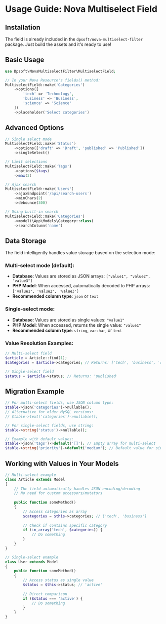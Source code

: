 # Usage Guide: Nova Multiselect Field

## Installation

The field is already included in the `dpsoft/nova-multiselect-filter` package. Just build the assets and it's ready to use!

## Basic Usage

```php
use Dpsoft\NovaMultiselectFilter\MultiselectField;

// In your Nova Resource's fields() method:
MultiselectField::make('Categories')
    ->options([
        'tech' => 'Technology',
        'business' => 'Business', 
        'science' => 'Science'
    ])
    ->placeholder('Select categories')
```

## Advanced Options

```php
// Single select mode
MultiselectField::make('Status')
    ->options(['draft' => 'Draft', 'published' => 'Published'])
    ->singleSelect()

// Limit selections
MultiselectField::make('Tags')
    ->options($tags)
    ->max(3)

// Ajax search
MultiselectField::make('Users')
    ->ajaxEndpoint('/api/search-users')
    ->minChars(2)
    ->debounce(300)

// Using built-in search
MultiselectField::make('Categories')
    ->model(\App\Models\Category::class)
    ->searchColumn('name')
```

## Data Storage

The field intelligently handles value storage based on the selection mode:

### Multi-select mode (default):
- **Database**: Values are stored as JSON arrays: `["value1", "value2", "value3"]`
- **PHP Model**: When accessed, automatically decoded to PHP arrays: `['value1', 'value2', 'value3']`
- **Recommended column type**: `json` or `text`

### Single-select mode:
- **Database**: Values are stored as single values: `"value1"`
- **PHP Model**: When accessed, returns the single value: `"value1"`
- **Recommended column type**: `string`, `varchar`, or `text`

### Value Resolution Examples:

```php
// Multi-select field
$article = Article::find(1);
$categories = $article->categories; // Returns: ['tech', 'business', 'science']

// Single-select field  
$status = $article->status; // Returns: 'published'
```

## Migration Example

```php
// For multi-select fields, use JSON column type:
$table->json('categories')->nullable();
// Alternative for older MySQL versions:
// $table->text('categories')->nullable();

// For single-select fields, use string:
$table->string('status')->nullable();

// Example with default values:
$table->json('tags')->default('[]'); // Empty array for multi-select
$table->string('priority')->default('medium'); // Default value for single-select
```

## Working with Values in Your Models

```php
// Multi-select example
class Article extends Model
{
    // The field automatically handles JSON encoding/decoding
    // No need for custom accessors/mutators
    
    public function someMethod()
    {
        // Access categories as array
        $categories = $this->categories; // ['tech', 'business']
        
        // Check if contains specific category
        if (in_array('tech', $categories)) {
            // Do something
        }
    }
}

// Single-select example  
class User extends Model
{
    public function someMethod()
    {
        // Access status as single value
        $status = $this->status; // 'active'
        
        // Direct comparison
        if ($status === 'active') {
            // Do something
        }
    }
}
```
